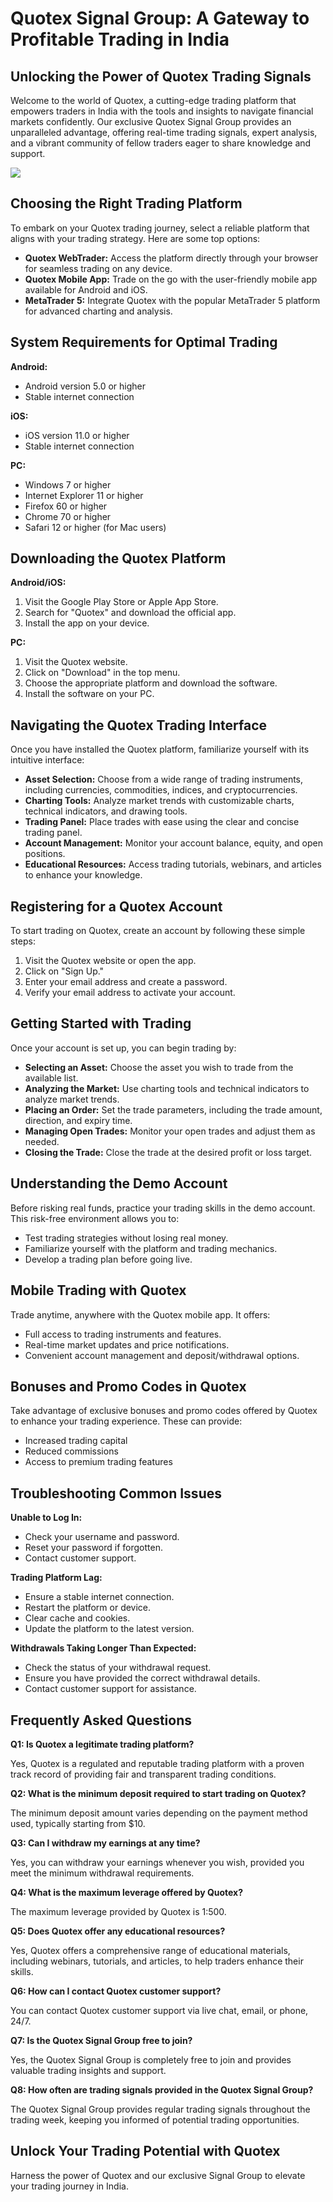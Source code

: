 # Quotex Signal Group: A Gateway to Profitable Trading in India

## Unlocking the Power of Quotex Trading Signals

Welcome to the world of Quotex, a cutting-edge trading platform that
empowers traders in India with the tools and insights to navigate
financial markets confidently. Our exclusive Quotex Signal Group
provides an unparalleled advantage, offering real-time trading signals,
expert analysis, and a vibrant community of fellow traders eager to
share knowledge and support.

[![](https://static.quotex.io/files/8_en/300_250.jpg)](https://traff.sbs/brokerqxsignupf)

## Choosing the Right Trading Platform

To embark on your Quotex trading journey, select a reliable platform
that aligns with your trading strategy. Here are some top options:

-   **Quotex WebTrader:** Access the platform directly through your
    browser for seamless trading on any device.
-   **Quotex Mobile App:** Trade on the go with the user-friendly mobile
    app available for Android and iOS.
-   **MetaTrader 5:** Integrate Quotex with the popular MetaTrader 5
    platform for advanced charting and analysis.

## System Requirements for Optimal Trading

**Android:**

-   Android version 5.0 or higher
-   Stable internet connection

**iOS:**

-   iOS version 11.0 or higher
-   Stable internet connection

**PC:**

-   Windows 7 or higher
-   Internet Explorer 11 or higher
-   Firefox 60 or higher
-   Chrome 70 or higher
-   Safari 12 or higher (for Mac users)

## Downloading the Quotex Platform

**Android/iOS:**

1.  Visit the Google Play Store or Apple App Store.
2.  Search for "Quotex" and download the official app.
3.  Install the app on your device.

**PC:**

1.  Visit the Quotex website.
2.  Click on "Download" in the top menu.
3.  Choose the appropriate platform and download the software.
4.  Install the software on your PC.

## Navigating the Quotex Trading Interface

Once you have installed the Quotex platform, familiarize yourself with
its intuitive interface:

-   **Asset Selection:** Choose from a wide range of trading
    instruments, including currencies, commodities, indices, and
    cryptocurrencies.
-   **Charting Tools:** Analyze market trends with customizable charts,
    technical indicators, and drawing tools.
-   **Trading Panel:** Place trades with ease using the clear and
    concise trading panel.
-   **Account Management:** Monitor your account balance, equity, and
    open positions.
-   **Educational Resources:** Access trading tutorials, webinars, and
    articles to enhance your knowledge.

## Registering for a Quotex Account

To start trading on Quotex, create an account by following these simple
steps:

1.  Visit the Quotex website or open the app.
2.  Click on "Sign Up."
3.  Enter your email address and create a password.
4.  Verify your email address to activate your account.

## Getting Started with Trading

Once your account is set up, you can begin trading by:

-   **Selecting an Asset:** Choose the asset you wish to trade from the
    available list.
-   **Analyzing the Market:** Use charting tools and technical
    indicators to analyze market trends.
-   **Placing an Order:** Set the trade parameters, including the trade
    amount, direction, and expiry time.
-   **Managing Open Trades:** Monitor your open trades and adjust them
    as needed.
-   **Closing the Trade:** Close the trade at the desired profit or loss
    target.

## Understanding the Demo Account

Before risking real funds, practice your trading skills in the demo
account. This risk-free environment allows you to:

-   Test trading strategies without losing real money.
-   Familiarize yourself with the platform and trading mechanics.
-   Develop a trading plan before going live.

## Mobile Trading with Quotex

Trade anytime, anywhere with the Quotex mobile app. It offers:

-   Full access to trading instruments and features.
-   Real-time market updates and price notifications.
-   Convenient account management and deposit/withdrawal options.

## Bonuses and Promo Codes in Quotex

Take advantage of exclusive bonuses and promo codes offered by Quotex to
enhance your trading experience. These can provide:

-   Increased trading capital
-   Reduced commissions
-   Access to premium trading features

## Troubleshooting Common Issues

**Unable to Log In:**

-   Check your username and password.
-   Reset your password if forgotten.
-   Contact customer support.

**Trading Platform Lag:**

-   Ensure a stable internet connection.
-   Restart the platform or device.
-   Clear cache and cookies.
-   Update the platform to the latest version.

**Withdrawals Taking Longer Than Expected:**

-   Check the status of your withdrawal request.
-   Ensure you have provided the correct withdrawal details.
-   Contact customer support for assistance.

## Frequently Asked Questions

**Q1: Is Quotex a legitimate trading platform?**

Yes, Quotex is a regulated and reputable trading platform with a proven
track record of providing fair and transparent trading conditions.

**Q2: What is the minimum deposit required to start trading on Quotex?**

The minimum deposit amount varies depending on the payment method used,
typically starting from \$10.

**Q3: Can I withdraw my earnings at any time?**

Yes, you can withdraw your earnings whenever you wish, provided you meet
the minimum withdrawal requirements.

**Q4: What is the maximum leverage offered by Quotex?**

The maximum leverage provided by Quotex is 1:500.

**Q5: Does Quotex offer any educational resources?**

Yes, Quotex offers a comprehensive range of educational materials,
including webinars, tutorials, and articles, to help traders enhance
their skills.

**Q6: How can I contact Quotex customer support?**

You can contact Quotex customer support via live chat, email, or phone,
24/7.

**Q7: Is the Quotex Signal Group free to join?**

Yes, the Quotex Signal Group is completely free to join and provides
valuable trading insights and support.

**Q8: How often are trading signals provided in the Quotex Signal
Group?**

The Quotex Signal Group provides regular trading signals throughout the
trading week, keeping you informed of potential trading opportunities.

## Unlock Your Trading Potential with Quotex

Harness the power of Quotex and our exclusive Signal Group to elevate
your trading journey in India.

